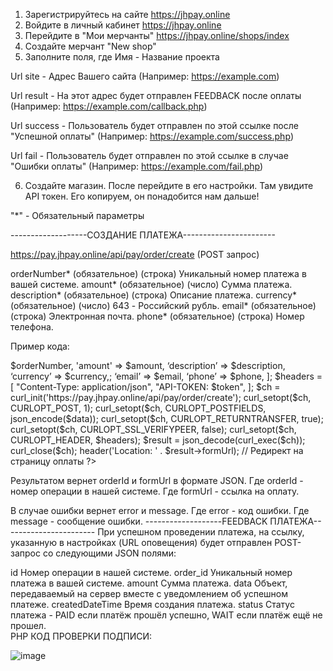 1) Зарегистрируйтесь на сайте https://jhpay.online
2) Войдите в личный кабинет https://jhpay.online
3) Перейдите в "Мои мерчанты" https://jhpay.online/shops/index
4) Создайте мерчант "New shop"
5) Заполните поля, где
Имя - Название проекта

Url site - Адрес Вашего сайта (Например: https://example.com)

Url result - На этот адрес будет отправлен FEEDBACK после оплаты (Например: https://example.com/callback.php)

Url success - Пользователь будет отправлен по этой ссылке после "Успешной оплаты" (Например: https://example.com/success.php)

Url fail - Пользователь будет отправлен по этой ссылке в случае "Ошибки оплаты" (Например: https://example.com/fail.php)

6) Создайте магазин. После перейдите в его настройки. Там увидите API токен. Его копируем, он понадобится нам дальше! 

"*" - Обязательный параметры

-------------------СОЗДАНИЕ ПЛАТЕЖА-----------------------

https://pay.jhpay.online/api/pay/order/create (POST запрос)

orderNumber* (обязательное) (строка)	Уникальный номер платежа в вашей системе.
amount* (обязательное) (число)		Сумма платежа.
description* (обязательное) (строка)	Описание платежа.
currency* (обязательное) (число)		643 - Российский рубль.
email* (обязательное) (строка)		Электронная почта.
phone* (обязательное) (строка)		Номер телефона.

Пример кода:

<?php

$token = 'ВАШ ТОКЕН';
$orderNumber = ‘Ваш ID - ххх’;
$amount = сумма;
$description = ‘description’;
$currency = 643;
$email = ‘example@example.com’;
$phone = ‘+799999999’;’

$data = [
	‘orderNumber’	=> $orderNumber,
	'amount' 	=> $amount,
‘description’	=> $description,
‘currency’ 	=> $currency,;
‘email’		=> $email,
‘phone’ 	=> $phone,
];

$headers = [ 
"Content-Type: application/json",
 "API-TOKEN: $token",
];

$ch = curl_init('https://pay.jhpay.online/api/pay/order/create');
curl_setopt($ch, CURLOPT_POST, 1);
curl_setopt($ch, CURLOPT_POSTFIELDS, json_encode($data));
curl_setopt($ch, CURLOPT_RETURNTRANSFER, true);
curl_setopt($ch, CURLOPT_SSL_VERIFYPEER, false);
curl_setopt($ch, CURLOPT_HEADER, $headers);
$result = json_decode(curl_exec($ch));
curl_close($ch);

header('Location: ' . $result->formUrl); // Редирект на страницу оплаты

?>

Результатом вернет orderId и formUrl в формате JSON.
Где orderId - номер операции в нашей системе.
Где formUrl - ссылка на оплату.

В случае ошибки вернет error и message.
Где error - код ошибки.
Где message - сообщение ошибки.
-------------------FEEDBACK ПЛАТЕЖА-----------------------
При успешном проведении платежа, на ссылку, указанную в настройках (URL оповещения) будет отправлен POST-запрос со следующими JSON полями:

id					Номер операции в нашей системе.
order_id			Уникальный номер платежа в вашей системе.
amount				Сумма платежа.
data				Объект, передаваемый на сервер вместе с уведомлением об успешном платеже.
createdDateTime		Время создания платежа.
status				Статус платежа - PAID если платёж прошёл успешно, WAIT если платёж ещё не прошел.	
PHP КОД ПРОВЕРКИ ПОДПИСИ: 

<?php

$token = 'ВАШ ТОКЕН';

$sign = $_SERVER['HTTP_SIGNATURE'];
$sign2 = hash_hmac('sha256', $_POST['id'] . '|' . $_POST['createdDateTime'] . '|' . $_POST['amount'], $token);

if($sign == $sign2) {
	// Код в случае успешной оплаты
} else {
	echo 'ERROR SIGN';
}

?>





![image](https://github.com/user-attachments/assets/4605515e-7706-45c6-867e-d736f2642444)
